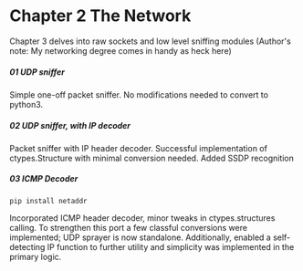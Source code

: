 # Chapter 2 The Network

Chapter 3 delves into raw sockets and low level sniffing modules (Author's note: My networking 
degree comes in handy as heck here)

##### 01 UDP sniffer
Simple one-off packet sniffer. No modifications needed to convert to python3. 

##### 02 UDP sniffer, with IP decoder
Packet sniffer with IP header decoder. Successful implementation of ctypes.Structure with minimal
conversion needed. Added SSDP recognition
 
##### 03 ICMP Decoder
```
pip install netaddr
```
Incorporated ICMP header decoder, minor tweaks in ctypes.structures calling. 
To strengthen this port a few classful conversions were implemented; UDP sprayer is now standalone.
Additionally, enabled a self-detecting IP function to further utility and simplicity was implemented
in the primary logic. 
